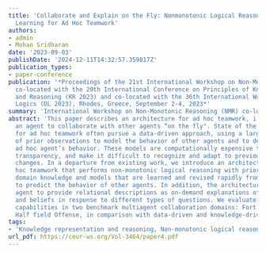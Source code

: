 ```yaml
---
title: 'Collaborate and Explain on the Fly: Nonmonotonic Logical Reasoning and Incremental
  Learning for Ad Hoc Teamwork'
authors:
- admin
- Mohan Sridharan
date: '2023-09-03'
publishDate: '2024-12-11T14:32:57.359817Z'
publication_types:
- paper-conference
publication: '*Proceedings of the 21st International Workshop on Non-Monotonic Reasoning
  co-located with the 20th International Conference on Principles of Knowledge Representation
  and Reasoning (KR 2023) and co-located with the 36th International Workshop on Description
  Logics (DL 2023), Rhodes, Greece, September 2-4, 2023*'
summary: 'International Workshop on Non-Monotonic Reasoning (NMR) co-located with the International Conference on Principles of Knowledge Representation and Reasoning (KR 2023) and the International Workshop on Description Logics (DL 2023)'
abstract: 'This paper describes an architecture for ad hoc teamwork, i.e., to enable
  an agent to collaborate with other agents “on the fly". State of the art frameworks
  for ad hoc teamwork often pursue a data-driven approach, using a large labeled dataset
  of prior observations to model the behavior of other agents and to determine the
  ad hoc agent’s behavior. These models are computationally expensive to learn, lack
  transparency, and make it difficult to recognize and adapt to previously unseen
  changes. In a departure from existing work, we introduce an architecture for ad
  hoc teamwork that performs non-monotonic logical reasoning with prior commonsense
  domain knowledge and models that are learned and revised rapidly from limited examples
  to predict the behavior of other agents. In addition, the architecture enables the
  agent to provide relational descriptions as on-demand explanations of its decisions
  and beliefs in response to different types of questions. We evaluate the architecture’s
  capabilities in two benchmark multiagent collaboration domains: Fort Attack and
  Half field Offense, in comparison with data-driven and knowledge-driven baselines.'
tags:
- 'Knowledge representation and reasoning, Non-monotonic logical reasoning, Ad hoc teamwork, Multi-agent systems'
url_pdf: https://ceur-ws.org/Vol-3464/paper4.pdf
---
```

